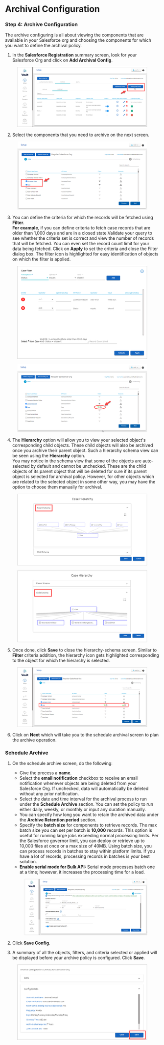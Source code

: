 # Archival Configuration

### Step 4: Archive Configuration <a href="#step-4-archive-configuration" id="step-4-archive-configuration"></a>

The archive configuring is all about viewing the components that are available in your Salesforce org and choosing the components for which you want to define the archival policy.

1. In the **Salesforce Registration** summary screen, look for your Salesforce Org and click on **Add Archival Config**.

<figure><img src="../../../../.gitbook/assets/image (219).png" alt=""><figcaption></figcaption></figure>

2. Select the components that you need to archive on the next screen.

<figure><img src="../../../../.gitbook/assets/image (220).png" alt=""><figcaption></figcaption></figure>

3. You can define the criteria for which the records will be fetched using **Filter**.\
   **For example**, if you can define criteria to fetch case records that are older than 1,000 days and are in a closed state.Validate your query to see whether the criteria set is correct and view the number of records that will be fetched. You can even set the record count limit for your data being fetched. Click on **Apply** to set the criteria and close the Filter dialog box. The filter icon is highlighted for easy identification of objects on which the filter is applied.

<figure><img src="../../../../.gitbook/assets/image (221).png" alt=""><figcaption></figcaption></figure>

<figure><img src="../../../../.gitbook/assets/image (222).png" alt=""><figcaption></figcaption></figure>

4. The **Hierarchy** option will allow you to view your selected object's corresponding child objects. These child objects will also be archived once you archive their parent object. Such a hierarchy schema view can be seen using the **Hierarchy** option.\
   You may notice in the schema view that some of the objects are auto-selected by default and cannot be unchecked. These are the child objects of its parent object that will be deleted for sure if its parent object is selected for archival policy. However, for other objects which are related to the selected object in some other way, you may have the option to choose them manually for archival.

<figure><img src="../../../../.gitbook/assets/image (223).png" alt="" width="563"><figcaption></figcaption></figure>

<figure><img src="../../../../.gitbook/assets/image (224).png" alt="" width="563"><figcaption></figcaption></figure>

5. Once done, click **Save** to close the hierarchy-schema screen. Similar to **Filter** criteria addition, the hierarchy icon gets highlighted corresponding to the object for which the hierarchy is selected.

<figure><img src="../../../../.gitbook/assets/image (225).png" alt=""><figcaption></figcaption></figure>

6. Click on **Next** which will take you to the schedule archival screen to plan the archive operation.&#x20;

### **Schedule Archive** <a href="#schedule-archive" id="schedule-archive"></a>

1.  On the schedule archive screen, do the following:

    * Give the process a **name**.
    * Select the **email notification** checkbox to receive an email notification whenever objects are being deleted from your Salesforce Org. If unchecked, data will automatically be deleted without any prior notification.
    * Select the date and time interval for the archival process to run under the **Schedule Archive** section. You can set the policy to run either daily, weekly, or monthly or input any duration manually.
    * You can specify how long you want to retain the archived data under the **Archive Retention period** section.
    * Specify the **batch size** for components to retrieve records. The max batch size you can set per batch is **10,000** records. This option is useful for running large jobs exceeding normal processing limits. Per the Salesforce governor limit, you can deploy or retrieve up to 10,000 files at once or a max size of 40MB. Using batch size, you can process records in batches to stay within platform limits. If you have a lot of records, processing records in batches is your best solution.
    * **Enable serial mode for Bulk API:** Serial mode processes batch one at a time; however, it increases the processing time for a load.

    <figure><img src="../../../../.gitbook/assets/image (226).png" alt=""><figcaption></figcaption></figure>
2. Click **Save Config**.
3. A summary of all the objects, filters, and criteria selected or applied will be displayed before your archive policy is configured. Click **Save**.

<figure><img src="../../../../.gitbook/assets/image (227).png" alt=""><figcaption></figcaption></figure>
